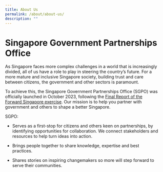 ```yaml
---
title: About Us
permalink: /about/about-us/
description: ""
---
```

# Singapore Government Partnerships Office

As Singapore faces more complex challenges in a world that is increasingly divided, all of us have a role to play in steering the country’s future. For a more mature and inclusive Singapore society, building trust and care between citizens, the government and other sectors is paramount.

To achieve this, the Singapore Government Partnerships Office (SGPO) was officially launched in October 2023, following the [Final Report of the Forward Singapore exercise](https://www.forwardsingapore.gov.sg). Our mission is to help you partner with government and others to shape a better Singapore. 

SGPO:
* Serves as a first-stop for citizens and others keen on partnerships, by identifying opportunities for collaboration. We connect stakeholders and resources to help turn ideas into action.

* Brings people together to share knowledge, expertise and best practices.

* Shares stories on inspiring changemakers so more will step forward to serve their communities.